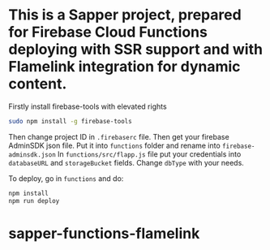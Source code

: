 # This is a Sapper project, prepared for Firebase Cloud Functions deploying with SSR support and with Flamelink integration for dynamic content.

Firstly install firebase-tools with elevated rights

```bash
sudo npm install -g firebase-tools
```

Then change project ID in `.firebaserc` file. 
Then get your firebase AdminSDK json file. 
Put it into `functions` folder and rename into `firebase-adminsdk.json`
In `functions/src/flapp.js` file put your credentials into `databaseURL` and `storageBucket` fields. Change `dbType` with your needs.

To deploy, go in `functions` and do:

```bash
npm install
npm run deploy
```
# sapper-functions-flamelink
